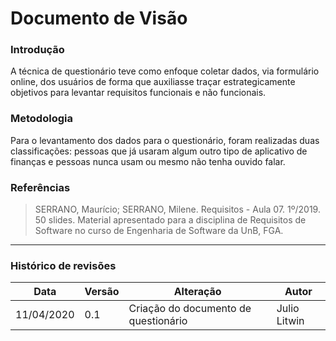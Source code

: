# Documento de Visão

### Introdução

A técnica de questionário teve como enfoque coletar dados, via formulário online, dos usuários de forma que auxiliasse traçar estrategicamente objetivos para levantar requisitos funcionais e não funcionais.

### Metodologia

Para o levantamento dos dados para o questionário, foram realizadas duas classificações: pessoas que já usaram algum outro tipo de aplicativo de finanças e pessoas nunca usam ou mesmo não tenha ouvido falar. 

### Referências
>  SERRANO, Maurício; SERRANO, Milene. Requisitos - Aula 07. 1º/2019. 50 slides. Material apresentado para a disciplina de Requisitos de Software no curso de Engenharia de Software da UnB, FGA.

***

### Histórico de revisões
|Data|Versão|Alteração|Autor|
|----|------|---------|-----|
| 11/04/2020 | 0.1 | Criação do documento de questionário | Julio Litwin | 